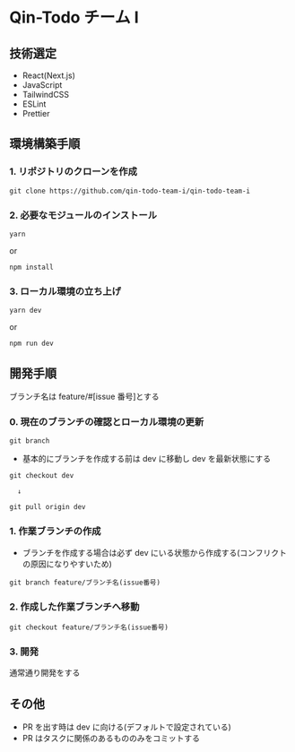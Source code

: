 # Qin-Todo チーム I

## 技術選定

- React(Next.js)
- JavaScript
- TailwindCSS
- ESLint
- Prettier

## 環境構築手順

### 1. リポジトリのクローンを作成

```
git clone https://github.com/qin-todo-team-i/qin-todo-team-i
```

### 2. 必要なモジュールのインストール

```
yarn
```

or

```
npm install
```

### 3. ローカル環境の立ち上げ

```
yarn dev
```

or

```
npm run dev
```

## 開発手順

ブランチ名は feature/#[issue 番号]とする

### 0. 現在のブランチの確認とローカル環境の更新

```
git branch
```

- 基本的にブランチを作成する前は dev に移動し dev を最新状態にする

```
git checkout dev
```

      ↓

```
git pull origin dev
```

### 1. 作業ブランチの作成

- ブランチを作成する場合は必ず dev にいる状態から作成する(コンフリクトの原因になりやすいため)

```
git branch feature/ブランチ名(issue番号)
```

### 2. 作成した作業ブランチへ移動

```
git checkout feature/ブランチ名(issue番号)
```

### 3. 開発

通常通り開発をする

## その他

- PR を出す時は dev に向ける(デフォルトで設定されている)
- PR はタスクに関係のあるもののみをコミットする
